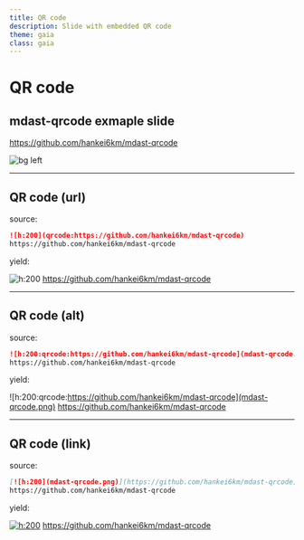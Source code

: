 ```yaml
---
title: QR code
description: Slide with embedded QR code
theme: gaia
class: gaia
---
```


<!--
_class:
  - lead
  - gaia
-->

# **QR** code

## mdast-qrcode exmaple slide

https://github.com/hankei6km/mdast-qrcode

![bg left](qrcode:https://github.com/hankei6km)

---

## QR code (url)

source:

```markdown
![h:200](qrcode:https://github.com/hankei6km/mdast-qrcode)
https://github.com/hankei6km/mdast-qrcode
```

yield:

![h:200](qrcode:https://github.com/hankei6km/mdast-qrcode)
https://github.com/hankei6km/mdast-qrcode

---

## QR code (alt)

source:

```markdown
![h:200:qrcode:https://github.com/hankei6km/mdast-qrcode](mdast-qrcode.png)
https://github.com/hankei6km/mdast-qrcode
```

yield:

![h:200:qrcode:https://github.com/hankei6km/mdast-qrcode](mdast-qrcode.png)
https://github.com/hankei6km/mdast-qrcode

---

## QR code (link)

source:

```markdown
[![h:200](mdast-qrcode.png)](https://github.com/hankei6km/mdast-qrcode)
https://github.com/hankei6km/mdast-qrcode
```

yield:

[![h:200](mdast-qrcode.png)](https://github.com/hankei6km/mdast-qrcode)
https://github.com/hankei6km/mdast-qrcode
